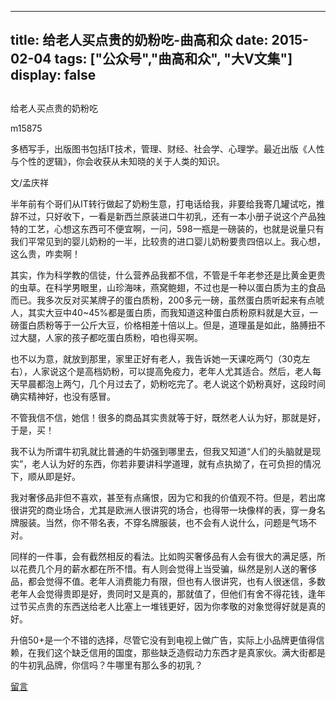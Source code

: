 
---
title:   给老人买点贵的奶粉吃-曲高和众
date: 2015-02-04
tags: ["公众号","曲高和众", "大V文集"]
display: false
---


## 



给老人买点贵的奶粉吃




m15875




多栖写手，出版图书包括IT技术，管理、财经、社会学、心理学。最近出版《人性与个性的逻辑》，你会收获从未知晓的关于人类的知识。


文/孟庆祥

 

半年前有个哥们从IT转行做起了奶粉生意，打电话给我，非要给我寄几罐试吃，推辞不过，只好收下，一看是新西兰原装进口牛初乳，还有一本小册子说这个产品独特的工艺，心想这东西可不便宜啊，一问，598一瓶是一磅装的，也就是说量只有我们平常见到的婴儿奶粉的一半，比较贵的进口婴儿奶粉要贵四倍以上。我心想，这么贵，咋卖啊！

 

其实，作为科学教的信徒，什么营养品我都不信，不管是千年老参还是比黄金更贵的虫草。在科学男眼里，山珍海味，燕窝鲍翅，不过也是一种以蛋白质为主的食品而已。我多次反对买某牌子的蛋白质粉，200多元一磅，虽然蛋白质听起来有点唬人，其实大豆中40~45%都是蛋白质，而我知道这种蛋白质粉原料就是大豆，一磅蛋白质粉等于一公斤大豆，价格相差十倍以上。但是，道理虽是如此，胳膊扭不过大腿，人家的孩子都吃蛋白质粉，咱也得买啊。

 

也不以为意，就放到那里，家里正好有老人，我告诉她一天课吃两勺（30克左右），人家说这个是高档奶粉，可以提高免疫力，老年人尤其适合。然后，老人每天早晨都泡上两勺，几个月过去了，奶粉吃完了。老人说这个奶粉真好，这段时间确实精神好，也没有感冒。

 

不管我信不信，她信！很多的商品其实贵就等于好，既然老人认为好，那就是好，于是，买！

 

我不认为所谓牛初乳就比普通的牛奶强到哪里去，但我又知道“人们的头脑就是现实”，老人认为好的东西，你若非要讲科学道理，就有点执拗了，在可负担的情况下，顺从即是好。

 

我对奢侈品非但不喜欢，甚至有点痛恨，因为它和我的价值观不符。但是，若出席很讲究的商业场合，尤其是欧洲人很讲究的场合，也得带一块像样的表，穿一身名牌服装。当然，你不带名表，不穿名牌服装，也不会有人说什么，问题是气场不对。

 

同样的一件事，会有截然相反的看法。比如购买奢侈品有人会有很大的满足感，所以花费几个月的薪水都在所不惜。有人则会觉得上当受骗，纵然是别人送的奢侈品，都会觉得不值。老年人消费能力有限，但也有人很讲究，也有人很迷信，多数老年人会觉得贵即是好，贵同时又是真的，那就值了，但他们有舍不得花钱，逢年过节买点贵的东西送给老人比塞上一堆钱更好，因为你孝敬的对象觉得好就是真的好。

 

升倍50+是一个不错的选择，尽管它没有到电视上做广告，实际上小品牌更值得信赖，在我们这个缺乏信用的国度，那些缺乏造假动力东西才是真家伙。满大街都是的牛初乳品牌，你信吗？牛哪里有那么多的初乳？











[留言](javascript:;)


